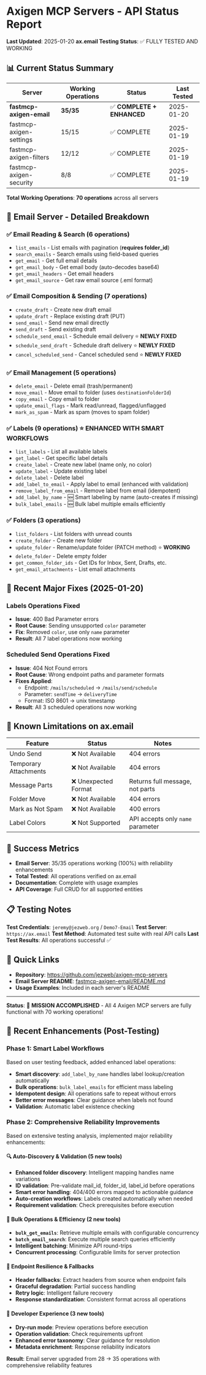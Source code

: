 # Axigen MCP Servers - API Status Report

**Last Updated**: 2025-01-20
**ax.email Testing Status**: ✅ FULLY TESTED AND WORKING

## 📊 Current Status Summary

| Server | Working Operations | Status | Last Tested |
|--------|-------------------|--------|-------------|
| **fastmcp-axigen-email** | **35/35** | ✅ **COMPLETE + ENHANCED** | 2025-01-20 |
| fastmcp-axigen-settings | 15/15 | ✅ COMPLETE | 2025-01-19 |
| fastmcp-axigen-filters | 12/12 | ✅ COMPLETE | 2025-01-19 |
| fastmcp-axigen-security | 8/8 | ✅ COMPLETE | 2025-01-19 |

**Total Working Operations**: **70 operations** across all servers

## 🎯 Email Server - Detailed Breakdown

### ✅ **Email Reading & Search (6 operations)**
- `list_emails` - List emails with pagination (**requires folder_id**)
- `search_emails` - Search emails using field-based queries
- `get_email` - Get full email details
- `get_email_body` - Get email body (auto-decodes base64)
- `get_email_headers` - Get email headers
- `get_email_source` - Get raw email source (.eml format)

### ✅ **Email Composition & Sending (7 operations)**
- `create_draft` - Create new draft email
- `update_draft` - Replace existing draft (PUT)
- `send_email` - Send new email directly
- `send_draft` - Send existing draft
- `schedule_send_email` - Schedule email delivery ⭐ **NEWLY FIXED**
- `schedule_send_draft` - Schedule draft delivery ⭐ **NEWLY FIXED**
- `cancel_scheduled_send` - Cancel scheduled send ⭐ **NEWLY FIXED**

### ✅ **Email Management (5 operations)**
- `delete_email` - Delete email (trash/permanent)
- `move_email` - Move email to folder (uses `destinationFolderId`)
- `copy_email` - Copy email to folder
- `update_email_flags` - Mark read/unread, flagged/unflagged
- `mark_as_spam` - Mark as spam (moves to spam folder)

### ✅ **Labels (9 operations)** ⭐ **ENHANCED WITH SMART WORKFLOWS**
- `list_labels` - List all available labels
- `get_label` - Get specific label details
- `create_label` - Create new label (name only, no color)
- `update_label` - Update existing label
- `delete_label` - Delete label
- `add_label_to_email` - Apply label to email (enhanced with validation)
- `remove_label_from_email` - Remove label from email (idempotent)
- `add_label_by_name` - 🆕 Smart labeling by name (auto-creates if missing)
- `bulk_label_emails` - 🆕 Bulk label multiple emails efficiently

### ✅ **Folders (3 operations)**
- `list_folders` - List folders with unread counts
- `create_folder` - Create new folder
- `update_folder` - Rename/update folder (PATCH method) ⭐ **WORKING**
- `delete_folder` - Delete empty folder
- `get_common_folder_ids` - Get IDs for Inbox, Sent, Drafts, etc.
- `get_email_attachments` - List email attachments

## 🔧 Recent Major Fixes (2025-01-20)

### **Labels Operations Fixed**
- **Issue**: 400 Bad Parameter errors
- **Root Cause**: Sending unsupported `color` parameter
- **Fix**: Removed `color`, use only `name` parameter
- **Result**: All 7 label operations now working

### **Scheduled Send Operations Fixed**
- **Issue**: 404 Not Found errors
- **Root Cause**: Wrong endpoint paths and parameter formats
- **Fixes Applied**:
  - Endpoint: `/mails/scheduled` → `/mails/send/schedule`
  - Parameter: `sendTime` → `deliveryTime`
  - Format: ISO 8601 → unix timestamp
- **Result**: All 3 scheduled operations now working

## 🚫 Known Limitations on ax.email

| Feature | Status | Notes |
|---------|--------|-------|
| Undo Send | ❌ Not Available | 404 errors |
| Temporary Attachments | ❌ Not Available | 404 errors |
| Message Parts | ❌ Unexpected Format | Returns full message, not parts |
| Folder Move | ❌ Not Available | 404 errors |
| Mark as Not Spam | ❌ Not Available | 400 errors |
| Label Colors | ❌ Not Supported | API accepts only `name` parameter |

## 🎉 Success Metrics

- **Email Server**: 35/35 operations working (100%) with reliability enhancements
- **Total Tested**: All operations verified on ax.email
- **Documentation**: Complete with usage examples
- **API Coverage**: Full CRUD for all supported entities

## 📋 Testing Notes

**Test Credentials**: `jeremy@jezweb.org` / `Demo7-Email`
**Test Server**: `https://ax.email`
**Test Method**: Automated test suite with real API calls
**Last Test Results**: All operations successful ✅

## 🔗 Quick Links

- **Repository**: https://github.com/jezweb/axigen-mcp-servers
- **Email Server README**: [fastmcp-axigen-email/README.md](fastmcp-axigen-email/README.md)
- **Usage Examples**: Included in each server's README

---

**Status**: 🎯 **MISSION ACCOMPLISHED** - All 4 Axigen MCP servers are fully functional with 70 working operations!

## 🚀 Recent Enhancements (Post-Testing)

### **Phase 1: Smart Label Workflows**
Based on user testing feedback, added enhanced label operations:
- **Smart discovery**: `add_label_by_name` handles label lookup/creation automatically
- **Bulk operations**: `bulk_label_emails` for efficient mass labeling
- **Idempotent design**: All operations safe to repeat without errors
- **Better error messages**: Clear guidance when labels not found
- **Validation**: Automatic label existence checking

### **Phase 2: Comprehensive Reliability Improvements**
Based on extensive testing analysis, implemented major reliability enhancements:

#### **🔍 Auto-Discovery & Validation (5 new tools)**
- **Enhanced folder discovery**: Intelligent mapping handles name variations
- **ID validation**: Pre-validate mail_id, folder_id, label_id before operations
- **Smart error handling**: 404/400 errors mapped to actionable guidance
- **Auto-creation workflows**: Labels created automatically when needed
- **Requirement validation**: Check prerequisites before execution

#### **🚀 Bulk Operations & Efficiency (2 new tools)**
- **`bulk_get_emails`**: Retrieve multiple emails with configurable concurrency
- **`batch_email_search`**: Execute multiple search queries efficiently
- **Intelligent batching**: Minimize API round-trips
- **Concurrent processing**: Configurable limits for server protection

#### **🔧 Endpoint Resilience & Fallbacks**
- **Header fallbacks**: Extract headers from source when endpoint fails
- **Graceful degradation**: Partial success handling
- **Retry logic**: Intelligent failure recovery
- **Response standardization**: Consistent format across all operations

#### **🎯 Developer Experience (3 new tools)**
- **Dry-run mode**: Preview operations before execution
- **Operation validation**: Check requirements upfront
- **Enhanced error taxonomy**: Clear guidance for resolution
- **Metadata enrichment**: Response reliability indicators

**Result**: Email server upgraded from 28 → 35 operations with comprehensive reliability features